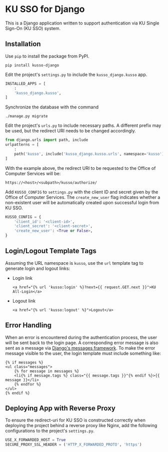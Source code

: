 KU SSO for Django
=================

This is a Django application written to support authentication via KU Single Sign-On (KU SSO) system.

Installation
------------

Use `pip` to install the package from PyPI.

    pip install kusso-django


Edit the project's `settings.py` to include the `kusso_django.kusso` app.

```python
INSTALLED_APPS = [
    :
    'kusso_django.kusso',
]
```

Synchronize the database with the command

    ./manage.py migrate

Edit the project's `urls.py` to include necessary paths.  A different prefix
may be used, but the redirect URI needs to be changed accordingly.

```python
from django.urls import path, include
urlpatterns = [
    :
    path('kusso', include('kusso_django.kusso.urls', namespace='kusso'))
]
```

With the example above, the redirect URI to be requested to the Office of
Computer Services will be:

    https://<host>/<subpath>/kusso/authorize/

Add `KUSSO_CONFIG` to `settings.py` with the client ID and secret given by the
Office of Computer Services.  The `create_new_user` flag indicates whether a
non-existent user will be automatically created upon successful login from KU
SSO.

```python
KUSSO_CONFIG = {
    'client_id': '<client-id>',
    'client_secret': '<client-secret>',
    'create_new_user': <True or False>,
}
```


Login/Logout Template Tags
--------------------------

Assuming the URL namespace is `kusso`, use the `url` template tag to
generate login and logout links:

* Login link
    ```django
    <a href="{% url 'kusso:login' %}?next={{ request.GET.next }}">KU All-Login</a>
    ```
* Logout link
    ```django
    <a href="{% url 'kusso:logout' %}">Logout</a>
    ```

Error Handling
--------------

When an error is encountered during the authentication process, the user will
be sent back to the login page.  A corresponding error message is also sent as
a message via [Django's messages framework](https://docs.djangoproject.com/en/4.1/ref/contrib/messages/).
To make the error message visible to the user, the login template must include
something like:

```django
{% if messages %}
<ul class="messages">
    {% for message in messages %}
    <li{% if message.tags %} class="{{ message.tags }}"{% endif %}>{{ message }}</li>
    {% endfor %}
</ul>
{% endif %}
```


Deploying App with Reverse Proxy
--------------------------------

To ensure the redirect-uri for KU SSO is constructed correctly when deploying
the project behind a reverse proxy like Nginx, add the following configurations
to the project's `settings.py`.

```python
USE_X_FORWARDED_HOST = True
SECURE_PROXY_SSL_HEADER = ('HTTP_X_FORWARDED_PROTO', 'https')
```
